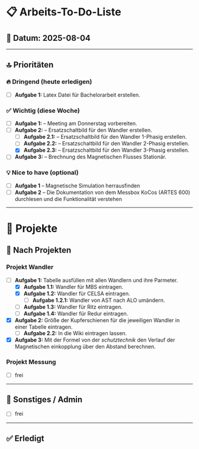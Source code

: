 # 📋 Arbeits-To-Do-Liste

## 📅 Datum: 2025-08-04

---

## 🔝 Prioritäten

### 🔥 **Dringend (heute erledigen)**

- [ ] **Aufgabe 1:** Latex Datei für Bachelorarbeit erstellen.

### ✅ **Wichtig (diese Woche)**

- [ ] **Aufgabe 1:** – Meeting am Donnerstag vorbereiten.
- [ ] **Aufgabe 2:** – Ersatzschaltbild für den Wandler erstellen.
  - [ ] **Aufgabe 2.1:** – Ersatzschaltbild für den Wandler 1-Phasig erstellen.
  - [ ] **Aufgabe 2.2:** – Ersatzschaltbild für den Wandler 2-Phasig erstellen.
  - [x] **Aufgabe 2.3:** – Ersatzschaltbild für den Wandler 3-Phasig erstellen.
- [ ] **Aufgabe 3:** – Brechnung des Magnetischen Flusses Stationär.

### 💡 **Nice to have (optional)**

- [ ] **Aufgabe 1** – Magnetische Simulation herrausfinden
- [ ] **Aufgabe 2** – Die Dokumentation von dem Messbox KoCos (ARTES 600) durchlesen und die Funktionalität verstehen

---

# 📂 Projekte

## 📁 Nach Projekten

### Projekt Wandler

- [ ] **Aufgabe 1:** Tabelle ausfüllen mit allen Wandlern und ihre Parmeter.
  - [x] **Aufgabe 1.1:** Wandler für MBS eintragen.
  - [x] **Aufgabe 1.2:** Wandler für CELSA eintragen.
    - [ ] **Aufgabe 1.2.1:** Wandler von AST nach ALO umändern.
  - [ ] **Aufgabe 1.3:** Wandler für Ritz eintragen.
  - [ ] **Aufgabe 1.4:** Wandler für Redur eintragen.
- [x] **Aufgabe 2:** Größe der Kupferschienen für die jeweiligen Wandler in einer Tabelle eintragen.
  - [ ] **Aufgabe 2.2:** In die Wiki eintragen lassen.
- [x] **Aufgabe 3:** Mit der Formel von der _schutztechnik_ den Verlauf der Magnetischen einkopplung über den Abstand berechnen.

### Projekt Messung

- [ ] frei

---

## 🧩 Sonstiges / Admin

- [ ] frei

---

## ✅ Erledigt
